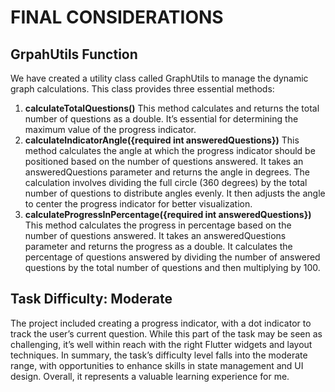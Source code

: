 # FINAL CONSIDERATIONS
## GrpahUtils Function
We have created a utility class called GraphUtils to manage the dynamic graph calculations. This class provides three essential methods:
1. **calculateTotalQuestions()**
This method calculates and returns the total number of questions as a double. It’s essential for determining the maximum value of the progress indicator.
2. **calculateIndicatorAngle({required int answeredQuestions})**
This method calculates the angle at which the progress indicator should be positioned based on the number of questions answered. It takes an answeredQuestions parameter and returns the angle in degrees.
The calculation involves dividing the full circle (360 degrees) by the total number of questions to distribute angles evenly. It then adjusts the angle to center the progress indicator for better visualization.
3. **calculateProgressInPercentage({required int answeredQuestions})**
This method calculates the progress in percentage based on the number of questions answered. It takes an answeredQuestions parameter and returns the progress as a double.
It calculates the percentage of questions answered by dividing the number of answered questions by the total number of questions and then multiplying by 100.

## **Task Difficulty**: Moderate

The project included creating a progress indicator, with a dot indicator to track the user’s current question. While this part of the task may be seen as challenging, it’s well within reach with the right Flutter widgets and layout techniques.
In summary, the task’s difficulty level falls into the moderate range, with opportunities to enhance skills in state management and UI design. Overall, it represents a valuable learning experience for me.